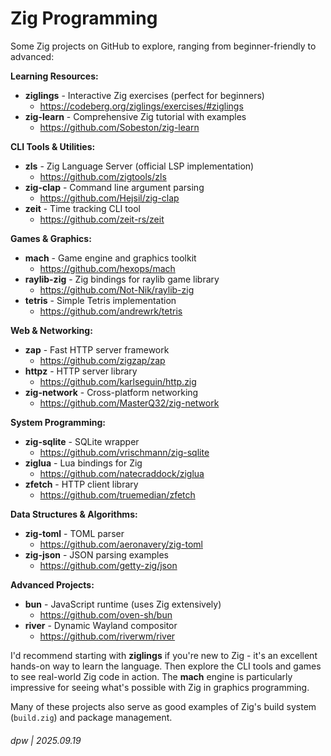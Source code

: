 # Zig Programming

Some Zig projects on GitHub to explore, ranging from beginner-friendly to advanced:

**Learning Resources:**

- **ziglings** - Interactive Zig exercises (perfect for beginners)
  - https://codeberg.org/ziglings/exercises/#ziglings
- **zig-learn** - Comprehensive Zig tutorial with examples
  - https://github.com/Sobeston/zig-learn

**CLI Tools & Utilities:**

- **zls** - Zig Language Server (official LSP implementation)
  - https://github.com/zigtools/zls
- **zig-clap** - Command line argument parsing
  - https://github.com/Hejsil/zig-clap
- **zeit** - Time tracking CLI tool
  - https://github.com/zeit-rs/zeit

**Games & Graphics:**

- **mach** - Game engine and graphics toolkit
  - https://github.com/hexops/mach
- **raylib-zig** - Zig bindings for raylib game library
  - https://github.com/Not-Nik/raylib-zig
- **tetris** - Simple Tetris implementation
  - https://github.com/andrewrk/tetris

**Web & Networking:**

- **zap** - Fast HTTP server framework
  - https://github.com/zigzap/zap
- **httpz** - HTTP server library
  - https://github.com/karlseguin/http.zig
- **zig-network** - Cross-platform networking
  - https://github.com/MasterQ32/zig-network

**System Programming:**

- **zig-sqlite** - SQLite wrapper
  - https://github.com/vrischmann/zig-sqlite
- **ziglua** - Lua bindings for Zig
  - https://github.com/natecraddock/ziglua
- **zfetch** - HTTP client library
  - https://github.com/truemedian/zfetch

**Data Structures & Algorithms:**

- **zig-toml** - TOML parser
  - https://github.com/aeronavery/zig-toml
- **zig-json** - JSON parsing examples
  - https://github.com/getty-zig/json

**Advanced Projects:**

- **bun** - JavaScript runtime (uses Zig extensively)
  - https://github.com/oven-sh/bun
- **river** - Dynamic Wayland compositor
  - https://github.com/riverwm/river

I'd recommend starting with **ziglings** if you're new to Zig - it's an excellent hands-on way to learn the language. Then explore the CLI tools and games to see real-world Zig code in action. The **mach** engine is particularly impressive for seeing what's possible with Zig in graphics programming.

Many of these projects also serve as good examples of Zig's build system (`build.zig`) and package management.

###### dpw | 2025.09.19
